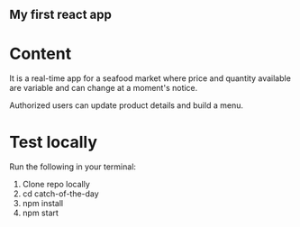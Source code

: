## My first react app

# Content

It is a real-time app for a seafood market where price and quantity available are variable and can change at a moment's notice.

Authorized users can update product details and build a menu.

# Test locally

Run the following in your terminal:

1. Clone repo locally
1. cd catch-of-the-day
2. npm install
3. npm start


